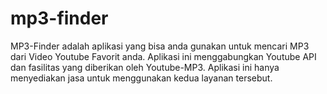 # mp3-finder
MP3-Finder adalah aplikasi yang bisa anda gunakan untuk mencari MP3 dari Video Youtube Favorit anda. Aplikasi ini menggabungkan Youtube API dan fasilitas yang diberikan oleh Youtube-MP3. Aplikasi ini hanya menyediakan jasa untuk menggunakan kedua layanan tersebut.
